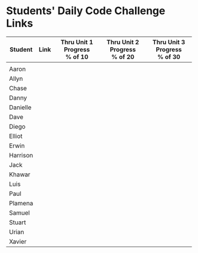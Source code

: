 # Students' Daily Code Challenge Links

| Student | Link | Thru Unit 1 Progress<br>% of 10 | Thru Unit 2 Progress<br>% of 20 | Thru Unit 3 Progress<br>% of 30|
|---|:---:|:---:|:---:|:---:|
|  |  |  |  |  |
| Aaron |  |  |  |  |
| Allyn |  |  |  |  |
| Chase |  |  |  |  |
| Danny |  |  |  |  |
| Danielle |  |  |  |  |
| Dave |  |  |  |  |
| Diego |  |  |  |  |
| Elliot |  |  |  |  |
| Erwin |  |  |  |  |
| Harrison |  |  |  |  |
| Jack |  |  |  |  |
| Khawar |  |  |  |  |
| Luis |  |  |  |  |
| Paul |  |  |  |  |
| Plamena |  |  |  |  |
| Samuel |  |  |  |  |
| Stuart |  |  |  |  |
| Urian |  |  |  |  |
| Xavier |  |  |  |  |



